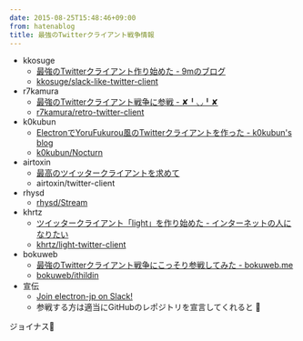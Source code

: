 ```yaml
---
date: 2015-08-25T15:48:46+09:00
from: hatenablog
title: 最強のTwitterクライアント戦争情報
---
```

- kkosuge
  - [最強のTwitterクライアント作り始めた - 9mのブログ](http://blog.kksg.net/posts/electron-twitter-client)
  - [kkosuge/slack-like-twitter-client](https://github.com/kkosuge/slack-like-twitter-client)
- r7kamura
  - [最強のTwitterクライアント戦争に参戦 - ✘╹◡╹✘](http://r7kamura.hatenablog.com/entry/2015/08/23/031505)
  - [r7kamura/retro-twitter-client](https://github.com/r7kamura/retro-twitter-client)
- k0kubun
  - [ElectronでYoruFukurou風のTwitterクライアントを作った - k0kubun's blog](http://k0kubun.hatenablog.com/entry/2015/08/24/202208)
  - [k0kubun/Nocturn](https://github.com/k0kubun/Nocturn)
- airtoxin
  - [最高のツイッタークライアントを求めて](http://www.slideshare.net/ryojiishii14/tw-44211883)
  - airtoxin/twitter-client
- rhysd
  - [rhysd/Stream](https://github.com/rhysd/Stream)
- khrtz
  - [ツイッタークライアント「light」を作り始めた - インターネットの人になりたい](http://think-feel.hatenablog.com/entry/2015/08/25/182208)
  - [khrtz/light-twitter-client](https://github.com/khrtz/light-twitter-client)
- bokuweb
  - [最強のTwitterクライアント戦争にこっそり参戦してみた - bokuweb.me](http://blog.bokuweb.me/entry/twitter-client)
  - [bokuweb/ithildin](https://github.com/bokuweb/ithildin)
- 宣伝
  - [Join electron-jp on Slack!](https://electron-jp-slackin.herokuapp.com/)
  - 参戦する方は適当にGitHubのレポジトリを宣言してくれると 🙏

ジョイナス🍆


